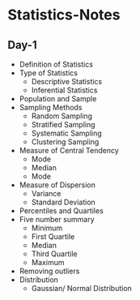 # Statistics-Notes

## Day-1

- Definition of Statistics
- Type of Statistics
  - Descriptive Statistics
  - Inferential Statistics
- Population and Sample
- Sampling Methods
  - Random Sampling
  - Stratified Sampling
  - Systematic Sampling
  - Clustering Sampling
- Measure of Central Tendency
  - Mode
  - Median
  - Mode
- Measure of Dispersion
  - Variance
  - Standard Deviation
- Percentiles and Quartiles
- Five number summary
  - Minimum
  - First Quartile
  - Median
  - Third Quartile
  - Maximum
- Removing outliers
- Distribution
  - Gaussian/ Normal Distribution
